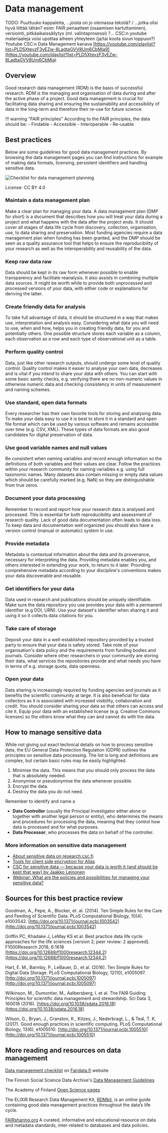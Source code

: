 # Data management
TODO: Puuttuuko kappaleita, ...joista on jo olemassa tekstiä? / ...jotka olisi hyvä liittää tähän?
esim: FAIR periaatteet (osaamisen kartuttaminen), versiointi, pitkäaikaissäilytys (ml. valintaprosessi) ?...
CSC:n youtube materiaaleja voisi upottaa aiheen yhteyteen (ja/tai koota sivun loppuun?)
Youtube CSC:n Data Management kanava [https://youtube.com/playlist?list=PLD5XtevzF3yEZw-8LadtaGVV8Um6CbMja9](https://youtube.com/playlist?list=PLD5XtevzF3yEZw-8LadtaGVV8Um6CbMja)

<a name="header1"></a>

## Overview

Good research data management (RDM) is the basis of successful research. RDM is the managing and organisation of data during and after the active phase of a project. Good data management is crucial for facilitating data sharing and ensuring the sustainability and accessibility of data in the long-term and therefore their re-use for future science.

!!! warning "FAIR principles"
    According to the FAIR principles, the data should be:
     - Findable
     - Accessible
     - Interoperable
     - Re-usable

<a name="header2"></a>

## Best practices

Below are some guidelines for good data management practices. By browsing the data management pages you can find instructions for example of 
making data formats, licensing, persistent identifiers and handling sensitive data.

![Checklist for data management planning](../../img/Checklist_for_DMP_v1.png "Checklist for how to be successful in data management planning")

License: CC BY 4.0
 
### Maintain a data management plan

Make a clear plan for managing your data. A data management plan (DMP for short) is a document that describes how you will treat your data during a project and what happens with the data after the project ends. It should cover all stages of data life cycle from discovery,  collection, organisation, use, to data sharing and preservation. Most funding agencies require a data management plan when funding has been granted, and the DMP should be seen as a quality assurance tool that helps to ensure the reproducibility of your research as well as the interoperability and reusability of the data.

### Keep raw data raw

Data should be kept in its raw form whenever possible to enable transparency and facilitate reanalysis. It also assists in combining multiple data sources. It might be worth while to provide both unprocessed and processed versions of your data, with either code or explanations for deriving the latter.

### Create friendly data for analysis

To take full advantage of data, it should be structured in a way that makes use, interpretation and analysis easy. Considering what data you will need to use, when and how, helps you in creating friendly data, for you and potentially others. One possible structure stores each variable as a column, each observation as a row and each type of observational unit as a table.

### Perform quality control

Data, just like other research outputs, should undergo some level of quality control. Quality control makes it easier to analyse your own data, decreases and is vital if you intend to share your data with others. You can start with some basic sanity checks, e.g. verifying there are no non-numeric values in otherwise numeric data and checking consistency in units of measurement and naming schemes.

### Use standard, open data formats

Every researcher has their own favorite tools for storing and analysing data. To make your data easy to use it is best to store it in a standard and open file format which can be used by various software and remains accessible over time (e.g. CSV, XML). These types of data formats are also good candidates for digital preservation of data.

### Use good variable names and null values

Be consistent when naming variables and record enough information so the definitions of both variables and their values are clear. Follow the practices within your research community for naming variables e.g. using full taxonomic names. Many datasets also contain missing or empty data values which should be carefully marked (e.g. NaN) so they are distinguishable from true zeros.

### Document your data processing

Remember to record and report how your research data is analysed and processed. This is essential for both reproducibility and assessment of research quality. Lack of good data documentation often leads to data loss. To keep data and documentation well organized you should also have a version control (manual or automatic) system in use. 

### Provide metadata

Metadata is contextual information about the data and its provenance, necessary for interpreting the data. Providing metadata enables you, and others interested in extending your work, to return to it later. Providing comprehensive metadata according to your discipline's conventions makes your data discoverable and reusable.

### Get identifiers for your data

Data used in research and publications should be uniquely identifiable. Make sure the data repository you use provides your data with a permanent identifier (e.g DOI, URN). Use your dataset's identifier when sharing it and using it so it collects data citations for you.

### Take care of storage

Deposit your data in a well-established repository provided by a trusted party to ensure that your data is safely stored. Take note of your organisation's data policy and the requirements from funding bodies and journals. Consider where other researchers in your community are storing their data, what services the repositories provide and what needs you have in terms of e.g. storage quota, data openness.

### Open your data

Data sharing is increasingly required by funding agencies and journals as it benefits the scientific community at large. It is also beneficial for data collectors as it is associated with increased visibility, collaboration and credit. You should consider sharing your data so that others can access and cite it. Equip your data with an established license (e.g. Creative Commons licenses) so the others know what they can and cannot do with the data.

<a name="header3"></a>

## How to manage sensitive data

While not giving out exact technical details on how to process sensitive data, the EU General Data Protection Regulation (GDPR) outlines the principles on sensitive data processing. The list is long and definitions are complex, but certain basic rules may be easily highlighted.

  1. Minimise the data. This means that you should only process the data that is absolutely needed. 
  2. Anonymise or pseudonymise the data whenever possible. 
  3. Encrypt the data.
  4. Destroy the data you do not need. 

Remember to identify and name a
  - **Data Controller** (usually the Principal Investigator either alone or together with another legal person or entity), who determines the means and procedures for processing the data, meaning that they control how data is processed and for what purposes. 
  - **Data Processor**, who processes the data on behalf of the controller. 

### More information on sensitive data management

 - [About sensitive data on research.csc.fi](https://research.csc.fi/sensitive-data)
 - [Tools for client side encryption for Allas](../Allas/allas_encryption.md)
 - [CSC for sensitive data — because your data is worth it (and should be kept that way) by Jaakko Leinonen](https://www.csc.fi/en/-/csc-for-sensitive-data-because-your-data-is-worth-it-and-should-be-kept-that-way-)
 - [Webinar: What are the policies and possibilities for managing your sensitive data?](https://www.youtube.com/watch?v=29XmiG5Zj0s)

## Sources for this best practice review

Goodman, A., Pepe, A., Blocker, et. al. (2014). Ten Simple Rules for the Care and Feeding of Scientific Data. PLoS Computational Biology, 10(4), e1003542. [http://doi.org/10.1371/journal.pcbi.1003542](http://doi.org/10.1371/journal.pcbi.1003542)

Griffin PC, Khadake J, LeMay KS et al. Best practice data life cycle approaches for the life sciences [version 2; peer review: 2 approved]. F1000Research 2018, 6:1618 [https://doi.org/10.12688/f1000research.12344.2](https://doi.org/10.12688/f1000research.12344.2)

Hart, E. M., Barmby, P., LeBauer, D., et al. (2016). Ten Simple Rules for Digital Data Storage. PLoS Computational Biology, 12(10), e1005097. [http://doi.org/10.1371/journal.pcbi.1005097](http://doi.org/10.1371/journal.pcbi.1005097)

Wilkinson, M., Dumontier, M., Aalbersberg, I. et al. The FAIR Guiding Principles for scientific data management and stewardship. Sci Data 3, 160018 (2016). [https://doi.org/10.1038/sdata.2016.18](https://doi.org/10.1038/sdata.2016.18)

Wilson, G., Bryan, J., Cranston, K., Kitzes, J., Nederbragt, L., & Teal, T. K. (2017). Good enough practices in scientific computing. PLoS Computational Biology, 13(6), e1005510. [http://doi.org/10.1371/journal.pcbi.1005510](http://doi.org/10.1371/journal.pcbi.1005510)

## More reading and resources on data management

[Data management checklist](https://www.fairdata.fi/en/why-fairdata/data-management-checklist/) on [Fairdata.fi](http://fairdata.fi/) website

The Finnish Social Science Data Archive's [Data Management Guidelines](http://www.fsd.uta.fi/aineistonhallinta/en/)

The Academy of Finland [Open Science pages](https://www.aka.fi/en/research-funding/responsible-science/open-science/)

The ELIXIR Research Data Management Kit, [RDMkit](https://rdmkit.elixir-europe.org/), is an online guide containing good data management practices throughout the data’s life cycle. 

[FAIRsharing.org](https://fairsharing.org/) A curated, informative and educational resource on data and metadata standards, inter-related to databases and data policies.




